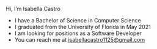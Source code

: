 Hi, I’m Isabella Castro
- I have a Bachelor of Science in Computer Science 
- I graduated from the University of Florida in May 2021
- I am looking for positions as a Software Developer
- You can reach me at 
isabellacastro1125@gmail.com

<!---
Bellac12345/Bellac12345 is a ✨ special ✨ repository because its `README.md` (this file) appears on your GitHub profile.
You can click the Preview link to take a look at your changes.
--->
